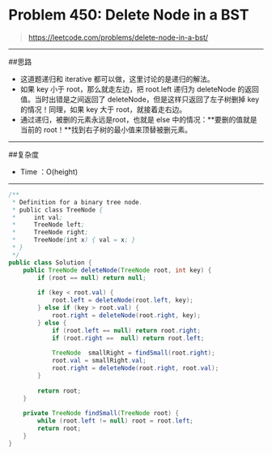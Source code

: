 # Problem 450: Delete Node in a BST

> https://leetcode.com/problems/delete-node-in-a-bst/

------
##思路
* 这道题递归和 iterative 都可以做，这里讨论的是递归的解法。
* 如果 key 小于 root，那么就走左边，把 root.left 递归为 deleteNode 的返回值。当时出错是之间返回了 deleteNode，但是这样只返回了左子树删掉 key 的情况！同理，如果 key 大于 root，就接着走右边。
* 通过递归，被删的元素永远是root，也就是 else 中的情况：**要删的值就是当前的 root！**找到右子树的最小值来顶替被删元素。

------
##复杂度
* Time ：O(height)

-----


```java
/**
 * Definition for a binary tree node.
 * public class TreeNode {
 *     int val;
 *     TreeNode left;
 *     TreeNode right;
 *     TreeNode(int x) { val = x; }
 * }
 */
public class Solution {
    public TreeNode deleteNode(TreeNode root, int key) {
        if (root == null) return null;
        
        if (key < root.val) {
            root.left = deleteNode(root.left, key);
        } else if (key > root.val) {
            root.right = deleteNode(root.right, key);
        } else {
            if (root.left == null) return root.right;
            if (root.right ==  null) return root.left;
            
            TreeNode  smallRight = findSmall(root.right);
            root.val = smallRight.val;
            root.right = deleteNode(root.right, root.val);
        }
        
        return root;
    }
    
    private TreeNode findSmall(TreeNode root) {
        while (root.left != null) root = root.left;
        return root;
    }
}
```

